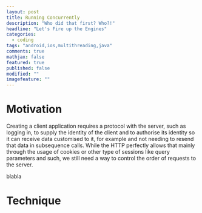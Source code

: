 ```yaml
---
layout: post
title: Running Concurrently
description: "Who did that first? Who?!"
headline: "Let's Fire up the Engines"
categories:
  - coding
tags: "android,ios,multithreading,java"
comments: true
mathjax: false
featured: true
published: false
modified: ""
imagefeature: ""
---
```




# Motivation
Creating a client application requires a protocol with the server, such as logging in, to supply the identity of the client and to authorise its identity so it can receive data customised to it, for example and not needing to resend that data in subsequence calls. While the HTTP perfectly allows that mainly through the usage of cookies or other type of sessions like query parameters and such, we still need a way to control the order of requests to the server.

blabla

# Technique
